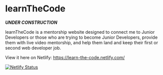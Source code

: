 # learnTheCode


***UNDER CONSTRUCTION***


learnTheCode is a mentorship website designed to connect me to Junior Developers or those who are trying to become Junior Developers, provide them with live video mentorship, and help them land and keep their first or second web developer job.


View it here on Netlify: https://learn-the-code.netlify.com/


[![Netlify Status](https://api.netlify.com/api/v1/badges/d81eb0dc-5c69-42ec-92a7-09156f6caef5/deploy-status)](https://app.netlify.com/sites/infallible-hamilton-538946/deploys)
